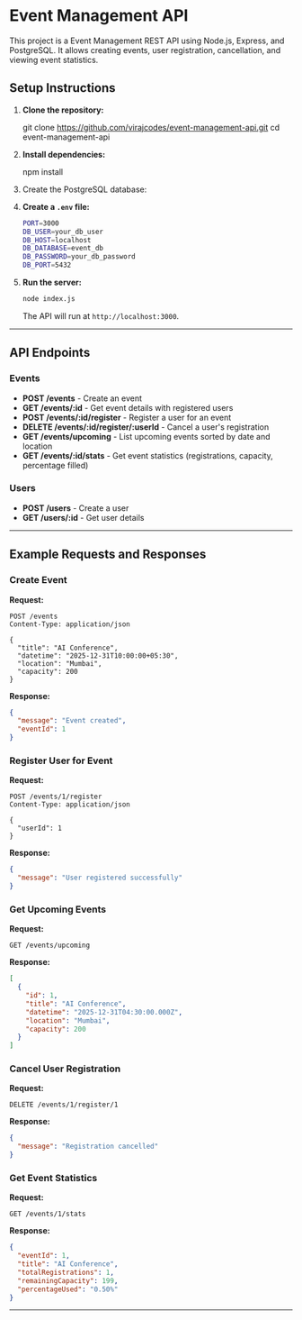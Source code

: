 # Event Management API

This project is a Event Management REST API using Node.js, Express, and PostgreSQL. It allows creating events, user registration, cancellation, and viewing event statistics.

## Setup Instructions

1. **Clone the repository:**

   git clone https://github.com/virajcodes/event-management-api.git
   cd event-management-api
  

2. **Install dependencies:**

   npm install

3. Create the PostgreSQL database:


5. **Create a `.env` file:**

   ```bash
   PORT=3000
   DB_USER=your_db_user
   DB_HOST=localhost
   DB_DATABASE=event_db
   DB_PASSWORD=your_db_password
   DB_PORT=5432
   ```

6. **Run the server:**

   ```bash
   node index.js
   ```

   The API will run at `http://localhost:3000`.

---

## API Endpoints

### Events

* **POST /events** - Create an event
* **GET /events/\:id** - Get event details with registered users
* **POST /events/\:id/register** - Register a user for an event
* **DELETE /events/\:id/register/\:userId** - Cancel a user's registration
* **GET /events/upcoming** - List upcoming events sorted by date and location
* **GET /events/\:id/stats** - Get event statistics (registrations, capacity, percentage filled)

### Users

* **POST /users** - Create a user
* **GET /users/\:id** - Get user details

---

## Example Requests and Responses

### Create Event

**Request:**

```http
POST /events
Content-Type: application/json

{
  "title": "AI Conference",
  "datetime": "2025-12-31T10:00:00+05:30",
  "location": "Mumbai",
  "capacity": 200
}
```

**Response:**

```json
{
  "message": "Event created",
  "eventId": 1
}
```

### Register User for Event

**Request:**

```http
POST /events/1/register
Content-Type: application/json

{
  "userId": 1
}
```

**Response:**

```json
{
  "message": "User registered successfully"
}
```

### Get Upcoming Events

**Request:**

```http
GET /events/upcoming
```

**Response:**

```json
[
  {
    "id": 1,
    "title": "AI Conference",
    "datetime": "2025-12-31T04:30:00.000Z",
    "location": "Mumbai",
    "capacity": 200
  }
]
```

### Cancel User Registration

**Request:**

```http
DELETE /events/1/register/1
```

**Response:**

```json
{
  "message": "Registration cancelled"
}
```

### Get Event Statistics

**Request:**

```http
GET /events/1/stats
```

**Response:**

```json
{
  "eventId": 1,
  "title": "AI Conference",
  "totalRegistrations": 1,
  "remainingCapacity": 199,
  "percentageUsed": "0.50%"
}
```

---


